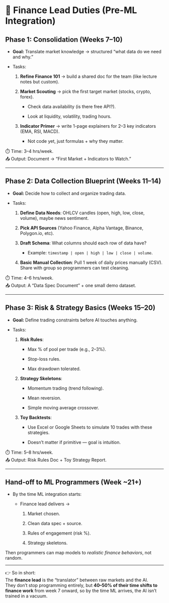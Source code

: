# 🧭 Finance Lead Duties (Pre-ML Integration)

## **Phase 1: Consolidation (Weeks 7–10)**

- **Goal:** Translate market knowledge → structured “what data do we need and why.”
    
- Tasks:
    
    1. **Refine Finance 101** → build a shared doc for the team (like lecture notes but custom).
        
    2. **Market Scouting** → pick the first target market (stocks, crypto, forex).
        
        - Check data availability (is there free API?).
            
        - Look at liquidity, volatility, trading hours.
            
    3. **Indicator Primer** → write 1-page explainers for 2–3 key indicators (EMA, RSI, MACD).
        
        - Not code yet, just formulas + why they matter.
            

⏱️ Time: 3–4 hrs/week.  
📤 Output: Document → “First Market + Indicators to Watch.”

---

## **Phase 2: Data Collection Blueprint (Weeks 11–14)**

- **Goal:** Decide how to collect and organize trading data.
    
- Tasks:
    
    1. **Define Data Needs**: OHLCV candles (open, high, low, close, volume), maybe news sentiment.
        
    2. **Pick API Sources** (Yahoo Finance, Alpha Vantage, Binance, Polygon.io, etc).
        
    3. **Draft Schema**: What columns should each row of data have?
        
        - Example: `timestamp | open | high | low | close | volume`.
            
    4. **Basic Manual Collection**: Pull 1 week of daily prices manually (CSV). Share with group so programmers can test cleaning.
        

⏱️ Time: 4–6 hrs/week.  
📤 Output: A “Data Spec Document” + one small demo dataset.

---

## **Phase 3: Risk & Strategy Basics (Weeks 15–20)**

- **Goal:** Define trading constraints before AI touches anything.
    
- Tasks:
    
    1. **Risk Rules**:
        
        - Max % of pool per trade (e.g., 2–3%).
            
        - Stop-loss rules.
            
        - Max drawdown tolerated.
            
    2. **Strategy Skeletons**:
        
        - Momentum trading (trend following).
            
        - Mean reversion.
            
        - Simple moving average crossover.
            
    3. **Toy Backtests**:
        
        - Use Excel or Google Sheets to simulate 10 trades with these strategies.
            
        - Doesn’t matter if primitive — goal is intuition.
            

⏱️ Time: 5–8 hrs/week.  
📤 Output: Risk Rules Doc + Toy Strategy Report.

---

## **Hand-off to ML Programmers (Week ~21+)**

- By the time ML integration starts:
    
    - Finance lead delivers →
        
        1. Market chosen.
            
        2. Clean data spec + source.
            
        3. Rules of engagement (risk %).
            
        4. Strategy skeletons.
            

Then programmers can map models to _realistic finance behaviors_, not random.

---

👉 So in short:  
The **finance lead** is the “translator” between raw markets and the AI.  
They don’t stop programming entirely, but **40–50% of their time shifts to finance work** from week 7 onward, so by the time ML arrives, the AI isn’t trained in a vacuum.
